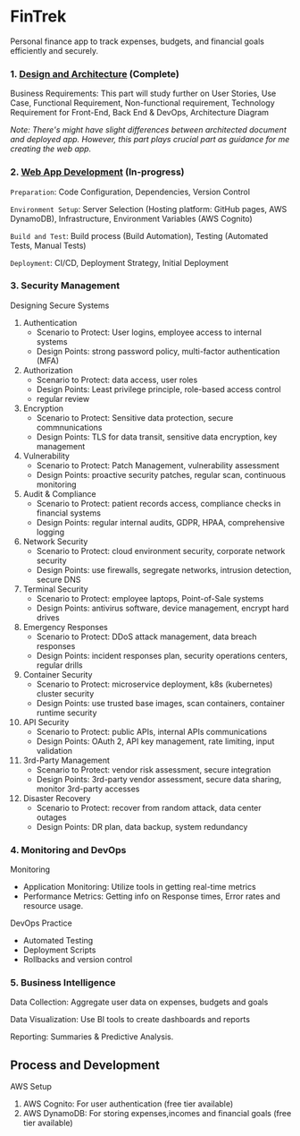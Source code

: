 # FinTrek

Personal finance app to track expenses, budgets, and financial goals efficiently and securely.

<!-- `Technologies Used`: HTML, CSS, JavaScript for front-end; Backend technologies (Node.js & Python); Database (MySQL); Authentication methods; Monitoring tools (Prometheus); BI tools (Power BI).-->

<!--
| Part | Description | Status |
|:----:|:------------|:------:|
|[**Part 1**](Planning&Initiation/PlanningAndInitiation.md)|**Planning and Initiation**|✓ Complete|
|**Part 2**|**Project Execution**|In-progress|
|[*Part 2.1*](LayoutArchitecture/FintrekLayoutArchitecture.md)|Layout Architecture|✓ Complete|
|[*Part 2.2*](#application-design)|Application Design|T.B.C|
|[*Part 2.3*](#development)|Development|T.B.C|
|[*Part 2.4*](#testing)|Testing|T.B.C|
|[*Part 2.5*](#deployment)|Deployment|T.B.C|
|[*Part 2.6*](#security-enhancement)|Security Enhancement Projects|T.B.C|
|[*Part 2.7*](#database-migration)|Database Migration Project|T.B.C|
|[*Part 2.8*](#disaster-recovery)|Disaster Recovery Implementation|T.B.C|
|[*Part 2.9*](#performance-tuning)|Performance Tuning Initiative|T.B.C|
|[*Part 2.10*](#real-time-analytics)|Real-Time Analytics Implementation|T.B.C|
|[*Part 2.11*](#interactive-data-dashboard)|Interactive Data Dashboard|T.B.C|
|[*Part 2.12*](#exploratory-data-analysis)|Exploratory Data Analysis|T.B.C|
|[*Part 2.13*](#predictive-modeling)|Predictive Modeling|T.B.C|
|[*Part 2.14*](#sentiment-analysis)|Sentiment Analysis of Application Data|T.B.C|
|[*Part 2.15*](#market-basket-analysis)|Market Basket Analysis|T.B.C|
|[*Part 2.16*](#powerbi-dashboard)|PowerBI Dashboard|T.B.C|
|[**Part 3**](ProjectClosure/ProjectClosure.md)|**Project Closure** |T.B.C|
-->

### 1. [Design and Architecture](./LayoutArchitecture/FintrekLayoutArchitecture.md) (Complete)

Business Requirements: This part will study further on User Stories, Use Case, Functional Requirement, Non-functional requirement, Technology Requirement for Front-End, Back End & DevOps, Architecture Diagram

*Note: There's might have slight differences between architected document and deployed app. However, this part plays crucial part as guidance for me creating the web app.* 

### 2. [Web App Development](http://lokmanTech.github.io/FinTrek) (In-progress)

`Preparation`: Code Configuration, Dependencies, Version Control

`Environment Setup`: Server Selection (Hosting platform: GitHub pages, AWS DynamoDB), Infrastructure, Environment Variables (AWS Cognito)

`Build and Test`: Build process (Build Automation), Testing (Automated Tests, Manual Tests)

`Deployment`: CI/CD, Deployment Strategy, Initial Deployment

### 3. Security Management

Designing Secure Systems
1. Authentication
    - Scenario to Protect: User logins, employee access to internal systems
    - Design Points: strong password policy, multi-factor authentication (MFA)
2. Authorization
    - Scenario to Protect: data access, user roles
    - Design Points: Least privilege principle, role-based access control
    - regular review
3. Encryption
    - Scenario to Protect: Sensitive data protection, secure commnunications
    - Design Points: TLS for data transit, sensitive data encryption, key management
4. Vulnerability
    - Scenario to Protect: Patch Management, vulnerability assessment
    - Design Points: proactive security patches, regular scan, continuous monitoring
5. Audit & Compliance
    - Scenario to Protect: patient records access, compliance checks in financial systems
    - Design Points: regular internal audits, GDPR, HPAA, comprehensive logging
6. Network Security
    - Scenario to Protect: cloud environment security, corporate network security
    - Design Points: use firewalls, segregate networks, intrusion detection, secure DNS
7. Terminal Security
    - Scenario to Protect: employee laptops, Point-of-Sale systems
    - Design Points: antivirus software, device management, encrypt hard drives
8. Emergency Responses
    - Scenario to Protect: DDoS attack management, data breach responses
    - Design Points: incident responses plan, security operations centers, regular drills
9. Container Security
    - Scenario to Protect: microservice deployment, k8s (kubernetes) cluster security
    - Design Points: use trusted base images, scan containers, container runtime security
10. API Security
    - Scenario to Protect: public APIs, internal APIs communications
    - Design Points: OAuth 2, API key management, rate limiting, input validation
11. 3rd-Party Management
    - Scenario to Protect: vendor risk assessment, secure integration
    - Design Points: 3rd-party vendor assessment, secure data sharing, monitor 3rd-party accesses
12. Disaster Recovery
    - Scenario to Protect: recover from random attack, data center outages
    - Design Points: DR plan, data backup, system redundancy
   

### 4. Monitoring and DevOps

Monitoring
- Application Monitoring: Utilize tools in getting real-time metrics
- Performance Metrics: Getting info on Response times, Error rates and resource usage.

DevOps Practice
- Automated Testing
- Deployment Scripts
- Rollbacks and version control

### 5. Business Intelligence

Data Collection: Aggregate user data on expenses, budgets and goals

Data Visualization: Use BI tools to create dashboards and reports

Reporting: Summaries & Predictive Analysis.

## Process and Development

AWS Setup
1. AWS Cognito: For user authentication (free tier available)
2. AWS DynamoDB: For storing expenses,incomes and financial goals (free tier available)

